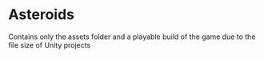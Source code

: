 # Asteroids
Contains only the assets folder and a playable build of the game due to the file size of Unity projects
